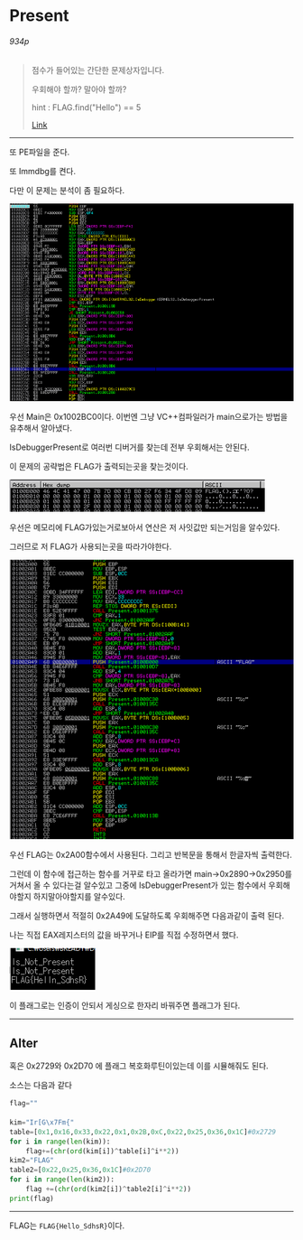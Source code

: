 # Present

###### 934p

>점수가 들어있는 간단한 문제상자입니다. 
>
>우회해야 할까? 말아야 할까? 
>
>hint : FLAG.find("Hello") == 5 
>
>[Link](https://github.com/Gyeongje/CTF/blob/master/Present.exe)

-------------

또 PE파일을 준다.

또 Immdbg를 켠다.

다만 이 문제는 분석이 좀 필요하다.

![main디버깅 화면](img/Prz1.png)

우선 Main은 0x1002BC0이다. 이번엔 그냥 VC++컴파일러가 main으로가는 방법을 유추해서 알아냈다.

IsDebuggerPresent로 여러번 디버거를 찾는데 전부 우회해서는 안된다.

이 문제의 공략법은 FLAG가 출력되는곳을 찾는것이다.

![data영역 화면](img/Prz2.png)

우선은 메모리에 FLAG가있는거로보아서 연산은 저 사잇값만 되는거임을 알수있다.

그러므로 저 FLAG가 사용되는곳을 따라가야한다.

![printflag디버깅 화면](img/Prz3.png)

우선 FLAG는 0x2A00함수에서 사용된다. 그리고 반복문을 통해서 한글자씩 출력한다.

그런데 이 함수에 접근하는 함수를 거꾸로 타고 올라가면 main->0x2890->0x2950를 거쳐서 올 수 있다는걸 알수있고 그중에 IsDebuggerPresent가 있는 함수에서 우회해야할지 하지말아야할지를 알수있다.

그래서 실행하면서 적절히 0x2A49에 도달하도록 우회해주면 다음과같이 출력 된다.

나는 직접 EAX레지스터의 값을 바꾸거나 EIP를 직접 수정하면서 했다.

![요상한 플래그](img/Prz4.png)

이 플래그로는 인증이 안되서 게싱으로 한자리 바꿔주면 플래그가 된다.

--------------

## Alter

혹은 0x2729와 0x2D70 에 플래그 복호화루틴이있는데 이를 시뮬해줘도 된다.

소스는 다음과 같다

```python
flag=""

kim="Ir[G\x7Fm{"
table=[0x1,0x16,0x33,0x22,0x1,0x2B,0xC,0x22,0x25,0x36,0x1C]#0x2729
for i in range(len(kim)):
    flag+=(chr(ord(kim[i])^table[i]^i**2))
kim2="FLAG"
table2=[0x22,0x25,0x36,0x1C]#0x2D70
for i in range(len(kim2)):
    flag +=(chr(ord(kim2[i])^table2[i]^i**2))
print(flag)
```



-------------

FLAG는 `FLAG{Hello_SdhsR}`이다.